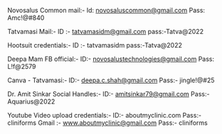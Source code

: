 
Novosalus Common mail:- Id: novosaluscommon@gmail.com Pass: Amc!@#840

Tatvamasi Mail:- ID :- tatvamasidm@gmail.com pass:-Tatva@2022

Hootsuit credentials:- ID :- tatvamasidm pass:-Tatva@2022

Deepa Mam FB official:- ID:- novosalustechnologies@gmail.com  Pass: L!f@2579

Canva - Tatvamasi:- ID:- deepa.c.shah@gmail.com	Pass:- jingle!@#25

Dr. Amit Sinkar Social Handles:- ID:- amitsinkar79@gmail.com Pass:- Aquarius@2022

Youtube Video upload credentials:- ID:- aboutmyclinic.com Pass:- cliniforms
Gmail :- www.aboutmyclinic@gmail.com Pass:- cliniforms
